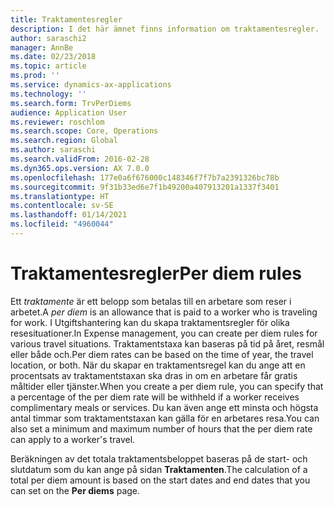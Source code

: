 ```yaml
---
title: Traktamentesregler
description: I det här ämnet finns information om traktamentesregler.
author: saraschi2
manager: AnnBe
ms.date: 02/23/2018
ms.topic: article
ms.prod: ''
ms.service: dynamics-ax-applications
ms.technology: ''
ms.search.form: TrvPerDiems
audience: Application User
ms.reviewer: roschlom
ms.search.scope: Core, Operations
ms.search.region: Global
ms.author: saraschi
ms.search.validFrom: 2016-02-28
ms.dyn365.ops.version: AX 7.0.0
ms.openlocfilehash: 177e0a6f676000c148346f7f7b7a2391326bc78b
ms.sourcegitcommit: 9f31b33ed6e7f1b49200a407913201a1337f3401
ms.translationtype: HT
ms.contentlocale: sv-SE
ms.lasthandoff: 01/14/2021
ms.locfileid: "4960044"
---
```

# <a name="per-diem-rules"></a><span data-ttu-id="1d4d5-103">Traktamentesregler</span><span class="sxs-lookup"><span data-stu-id="1d4d5-103">Per diem rules</span></span>

<span data-ttu-id="1d4d5-104">Ett *traktamente* är ett belopp som betalas till en arbetare som reser i arbetet.</span><span class="sxs-lookup"><span data-stu-id="1d4d5-104">A *per diem* is an allowance that is paid to a worker who is traveling for work.</span></span> <span data-ttu-id="1d4d5-105">I Utgiftshantering kan du skapa traktamentsregler för olika resesituationer.</span><span class="sxs-lookup"><span data-stu-id="1d4d5-105">In Expense management, you can create per diem rules for various travel situations.</span></span> <span data-ttu-id="1d4d5-106">Traktamentstaxa kan baseras på tid på året, resmål eller både och.</span><span class="sxs-lookup"><span data-stu-id="1d4d5-106">Per diem rates can be based on the time of year, the travel location, or both.</span></span> <span data-ttu-id="1d4d5-107">När du skapar en traktamentsregel kan du ange att en procentsats av traktamentstaxan ska dras in om en arbetare får gratis måltider eller tjänster.</span><span class="sxs-lookup"><span data-stu-id="1d4d5-107">When you create a per diem rule, you can specify that a percentage of the per diem rate will be withheld if a worker receives complimentary meals or services.</span></span> <span data-ttu-id="1d4d5-108">Du kan även ange ett minsta och högsta antal timmar som traktamentstaxan kan gälla för en arbetares resa.</span><span class="sxs-lookup"><span data-stu-id="1d4d5-108">You can also set a minimum and maximum number of hours that the per diem rate can apply to a worker's travel.</span></span>

<span data-ttu-id="1d4d5-109">Beräkningen av det totala traktamentsbeloppet baseras på de start- och slutdatum som du kan ange på sidan **Traktamenten**.</span><span class="sxs-lookup"><span data-stu-id="1d4d5-109">The calculation of a total per diem amount is based on the start dates and end dates that you can set on the **Per diems** page.</span></span>
